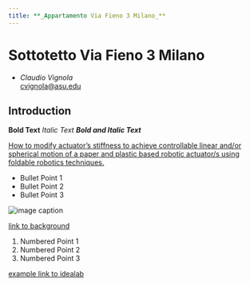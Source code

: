 ```yaml
---
title: **_Appartamento Via Fieno 3 Milano_**
---
```


# Sottotetto Via Fieno 3 Milano
* _Claudio Vignola_     
cvignola@asu.edu

## Introduction





**Bold Text**
_Italic Text_
**_Bold and Italic Text_**

[How to modify actuator’s stiffness to achieve controllable linear and/or spherical motion of a paper and plastic based robotic actuator/s using foldable robotics techniques.](/researchquestion)

* Bullet Point 1
* Bullet Point 2
* Bullet Point 3

![image caption](https://idealab.asu.edu/assets/images/research/jumper1.png)

[link to background](/background)

1. Numbered Point 1
1. Numbered Point 2
1. Numbered Point 3

[example link to idealab](https://idealab.asu.edu)
